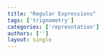 ```yaml
---
title: "Regular Expressions"
tags: ['trignometry']
categories: ['represntation']
authors: ['']
layout: single
---
```

